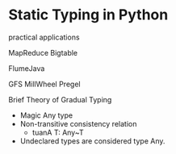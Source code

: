 # Static Typing in Python
practical applications

MapReduce Bigtable

FlumeJava

GFS MillWheel Pregel


Brief Theory of Gradual Typing
* Magic Any type
* Non-transitive consistency relation
    * tuanA T: Any~T
* Undeclared types are considered type Any.

